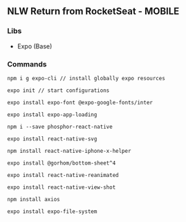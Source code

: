 ## NLW Return from RocketSeat - MOBILE

### Libs
- Expo (Base)

### Commands
```
npm i g expo-cli // install globally expo resources

expo init // start configurations

expo install expo-font @expo-google-fonts/inter

expo install expo-app-loading

npm i --save phosphor-react-native

expo install react-native-svg

npm install react-native-iphone-x-helper

expo install @gorhom/bottom-sheet^4

expo install react-native-reanimated

expo install react-native-view-shot

npm install axios

expo install expo-file-system

```